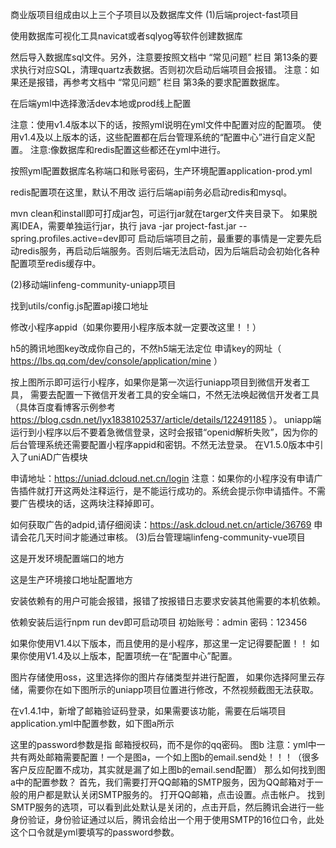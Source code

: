 商业版项目组成由以上三个子项目以及数据库文件
(1)后端project-fast项目

使用数据库可视化工具navicat或者sqlyog等软件创建数据库

然后导入数据库sql文件。另外，注意要按照文档中 “常见问题” 栏目 第13条的要求执行对应SQL，清理quartz表数据。否则初次启动后端项目会报错。
注意：如果还是报错，再参考文档中 “常见问题” 栏目 第3条的要求配置数据库。

在后端yml中选择激活dev本地或prod线上配置

注意：使用v1.4版本以下的话，按照yml说明在yml文件中配置对应的配置项。
使用v1.4及以上版本的话，这些配置都在后台管理系统的“配置中心”进行自定义配置。
注意:像数据库和redis配置这些都还在yml中进行。

按照yml配置数据库名称端口和账号密码，生产环境配置application-prod.yml

redis配置项在这里，默认不用改
运行后端api前务必启动redis和mysql。

mvn clean和install即可打成jar包，可运行jar就在targer文件夹目录下。
如果脱离IDEA，需要单独运行jar，执行
java -jar project-fast.jar --spring.profiles.active=dev即可
启动后端项目之前，最重要的事情是一定要先启动redis服务，再启动后端服务。否则后端无法启动，因为后端启动会初始化各种配置项至redis缓存中。

(2)移动端linfeng-community-uniapp项目


找到utils/config.js配置api接口地址

修改小程序appid（如果你要用小程序版本就一定要改这里！！）

h5的腾讯地图key改成你自己的，不然h5端无法定位
申请key的网址（ https://lbs.qq.com/dev/console/application/mine ）

按上图所示即可运行小程序，如果你是第一次运行uniapp项目到微信开发者工具，
需要去配置一下微信开发者工具的安全端口，不然无法唤起微信开发者工具（具体百度看博客示例参考 https://blog.csdn.net/lyx1838102537/article/details/122491185 ）。
uniapp端运行到小程序以后不要着急微信登录，这时会报错“openid解析失败”，因为你的后台管理系统还需要配置小程序appid和密钥。不然无法登录。
在V1.5.0版本中引入了uniAD广告模块

申请地址：https://uniad.dcloud.net.cn/login
注意：如果你的小程序没有申请广告插件就打开这两处注释运行，是不能运行成功的。系统会提示你申请插件。不需要广告模块的话，这两块注释掉即可。

如何获取广告的adpid,请仔细阅读：https://ask.dcloud.net.cn/article/36769
申请会花几天时间才能通过审核。
(3)后台管理端linfeng-community-vue项目


这是开发环境配置端口的地方

这是生产环境接口地址配置地方

安装依赖有的用户可能会报错，报错了按报错日志要求安装其他需要的本机依赖。

依赖安装后运行npm run dev即可启动项目
初始账号：admin 密码：123456

如果你使用V1.4以下版本，而且使用的是小程序，那这里一定记得要配置！！
如果你使用V1.4及以上版本，配置项统一在“配置中心”配置。

图片存储使用oss，这里选择你的图片存储类型并进行配置，
如果你选择阿里云存储，需要你在如下图所示的uniapp项目位置进行修改，不然视频截图无法获取。

在v1.4.1中，新增了邮箱验证码登录，如果需要该功能，需要在后端项目application.yml中配置参数，如下图a所示

这里的password参数是指 邮箱授权码，而不是你的qq密码。
图b
注意：yml中一共有两处邮箱需要配置！一个是图a，一个如上图b的email.send处！！！（很多客户反应配置不成功，其实就是漏了如上图b的email.send配置）
那么如何找到图a中的配置参数？
首先，我们需要打开QQ邮箱的SMTP服务，因为QQ邮箱对于一般的用户都是默认关闭SMTP服务的。
打开QQ邮箱，点击设置。点击帐户。
找到SMTP服务的选项，可以看到此处默认是关闭的，点击开启，然后腾讯会进行一些身份验证，身份验证通过以后，腾讯会给出一个用于使用SMTP的16位口令，此处这个口令就是yml要填写的password参数。